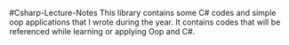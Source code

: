 #Csharp-Lecture-Notes
This library contains some C# codes and simple oop applications that I wrote during the year. It contains codes that will be referenced while learning or applying Oop and C#.
